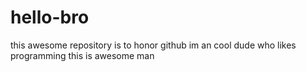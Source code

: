 # hello-bro
this awesome repository is to honor github
im an cool dude who likes programming
this is awesome man
